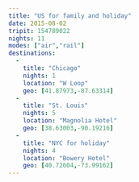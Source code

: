 ```yaml
---
title: "US for family and holiday"
date: 2015-08-02
tripit: 154789022
nights: 11
modes: ["air","rail"]
destinations:
  -
    title: "Chicago"
    nights: 1
    location: "W Loop"
    geo: [41.87973,-87.63314]
  -
    title: "St. Louis"
    nights: 5
    location: "Magnolia Hotel"
    geo: [38.63003,-90.19216]
  -
    title: "NYC for holiday"
    nights: 4
    location: "Bowery Hotel"
    geo: [40.72604,-73.99162]
---
```



